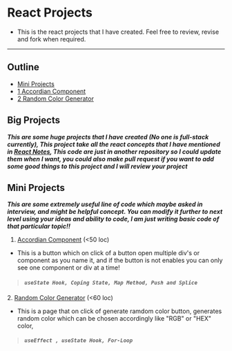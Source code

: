 # React Projects
- This is the react projects that I have created. Feel free to review, revise and fork when required.

---
## Outline 
- [Mini Projects](#Mini-Projects)
- [1 Accordian Component](#Accordian)
- [2 Random Color Generator](#RCG)

## Big Projects
**_This are some huge projects that I have created (No one is full-stack currently), This project take all the react concepts that I have mentioned in [React Notes](https://github.com/Gitstar-OC/React-Notes), This code are just in another repository so I could update them when I want, you could also make pull request if you want to add some good things to this project and I will review your project_**


## Mini Projects

**_This are some extremely useful line of code which maybe asked in interview, and might be helpful concept. You can modify it further to next level using your ideas and ability to code, I am just writing basic code of that particular topic!!_**

 <a name="Accordian"></a>
1. [Accordian Component](projects/src/Accordian/Accordian.jsx) (<50 loc) 
- This is a button which on click of a button open multiple div's or component as you name it, and if the button is not enables you can only see one component or div at a time!
> #### _**`useState Hook, Coping State, Map Method, Push and Splice`**_

 <a name="RCG"></a>
2. [Random Color Generator](projects/src/RCG.jsx) (<60 loc)
- This is a page that on click of generate ramdom color button, generates random color which can be chosen accordingly like "RGB" or "HEX" color,
> #### _**`useEffect , useState Hook, For-Loop`**_
